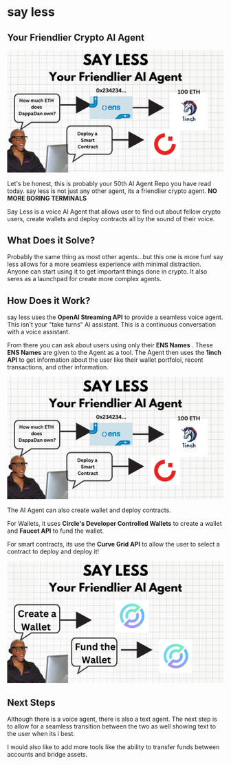 # say less
 
## Your Friendlier Crypto AI Agent 
![SAY LESS](SAYLESS.png)

Let's be honest, this is probably your 50th AI Agent Repo you have read today. say less is not just any other agent, its a friendlier crypto agent. **NO MORE BORING TERMINALS** 

Say Less is a voice AI Agent that allows user to find out about fellow crypto users, create wallets and deploy contracts all by the sound of their voice. 

## What Does it Solve? 

Probably the same thing as most other agents...but this one is more fun! say less allows for a more seamless experience with minimal distraction. Anyone can start using it to get important things done in crypto. It also seres as a launchpad for create more complex agents. 

## How Does it Work?

say less uses the **OpenAI Streaming API** to provide a seamless voice agent. This isn't your "take turns" AI assistant. This is a continuous conversation with a voice assistant. 

From there you can ask about users using only their **ENS Names** . These **ENS Names** are given to the Agent as a tool. The Agent then uses the **1inch API** to get information about the user like their wallet portfoloi, recent transactions, and other information. 

![SAY LESS](SAYLESS.png)

The AI Agent can also create wallet and deploy contracts. 

For Wallets, it uses **Circle's Developer Controlled Wallets** to create a wallet and **Faucet API** to fund the wallet. 

For smart contracts, its use the **Curve Grid API** to allow the user to select a contract to deploy and deploy it! 

![SAY LESS](SAYLESS2.png)

## Next Steps

Although there is a voice agent, there is also a text agent. The next step is to allow for a seamless transition between the two as well showing text to the user when its i best. 

I would also like to add more tools like the ability to transfer funds between accounts and bridge assets. 



